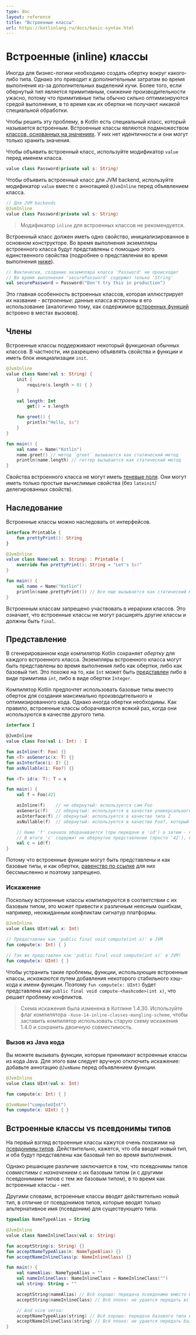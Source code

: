 ```yaml
---
type: doc
layout: reference
title: "Вcтроенные классы"
url: https://kotlinlang.ru/docs/basic-syntax.html
---
```


<!-- При переводе статьи оригинальная версия была от 05 May 2021 -->

<!-- Inline classes -->
# Вcтроенные (inline) классы

<!-- Sometimes it is necessary for business logic to create a wrapper around some type. However, it introduces runtime 
overhead due to additional heap allocations. Moreover, if the wrapped type is primitive, the performance hit is terrible, 
because primitive types are usually heavily optimized by the runtime, while their wrappers don't get any special treatment. -->
Иногда для бизнес-логики необходимо создать обертку вокруг какого-либо типа. Однако это приводит к дополнительным
затратам во время выполнения из-за дополнительных выделений кучи. Более того, если обернутый тип является примитивным,
снижение производительности ужасно, потому что примитивные типы обычно сильно оптимизируются средой выполнения, в то
время как их обертки не получают никакой специальной обработки.

<!-- To solve such issues, Kotlin introduces a special kind of class called an _inline class_. 
Inline classes are a subset of [value-based classes](https://github.com/Kotlin/KEEP/blob/master/notes/value-classes.md). They don't have an identity and can only hold values. -->
Чтобы решить эту проблему, в Kotlin есть специальный класс, который называется встроенным. Встроенные классы являются
подмножеством [классов, основанных на значениях](https://github.com/Kotlin/KEEP/blob/master/notes/value-classes.md). У
них нет идентичности и они могут только хранить значения.

<!-- To declare an inline class, use the `value` modifier before the name of the class: -->
Чтобы объявить встроенный класс, используйте модификатор `value` перед именем класса.

```kotlin
value class Password(private val s: String)
```

<!-- To declare an inline class for the JVM backend, use the `value` modifier along with the `@JvmInline` annotation before the class declaration: -->
Чтобы объявить встроенный класс для JVM backend, используйте модификатор `value` вместе с аннотацией
`@JvmInline` перед объявлением класса.

```kotlin
// Для JVM backends
@JvmInline
value class Password(private val s: String)
```

<!-- > The `inline` modifier for inline classes is deprecated. -->
> Модификатор `inline` для встроенных классов не рекомендуется.

<!-- An inline class must have a single property initialized in the primary constructor. At runtime, instances of the inline 
class will be represented using this single property (see details about runtime representation [below](#representation)): -->
Встроенный класс должен иметь одно свойство, инициализированное в основном конструкторе. Во время выполнения экземпляры
встроенного класса будут представлены с помощью этого единственного свойства (подробнее о представлении во время
выполнения [ниже](#representation)).

```kotlin
// Фактически, создание экземпляра класса 'Password' не происходит
// Во время выполнения 'securePassword' содержит только 'String'
val securePassword = Password("Don't try this in production") 
```

<!-- This is the main feature of inline classes, which inspired the name *inline*: data of the class is *inlined* into its 
usages (similar to how content of [inline functions](inline-functions.md) is inlined to call sites). -->
Это главная особенность встроенных классов, которая иллюстрирует их название - *встроенные*: данные класса *встроены* в
его использование (аналогично тому, как содержимое [встроенных функций](inline-functions.html) встроено в местах вызовов).

<a name="members"></a>
<!-- ## Members -->
## Члены

<!-- Inline classes support some functionality of regular classes. In particular, they are allowed to declare properties and 
functions, and have the `init` block: -->
Встроенные классы поддерживают некоторый функционал обычных классов. В частности, им разрешено объявлять свойства и
функции и иметь блок инициализации `init`.

```kotlin
@JvmInline
value class Name(val s: String) {
    init {
        require(s.length > 0) { }
    }

    val length: Int
        get() = s.length

    fun greet() {
        println("Hello, $s")
    }
}

fun main() {
    val name = Name("Kotlin")
    name.greet() // метод `greet` вызывается как статический метод
    println(name.length) // геттер вызывается как статический метод
}
```

<!-- Inline class properties cannot have [backing fields](properties.md#backing-fields). They can only have simple computable 
properties (no `lateinit`/delegated properties). -->
Свойства встроенного класса не могут иметь [теневые поля](properties.html#backing-fields). Они могут иметь только
простые вычислимые свойства (без `lateinit`/делегированных свойств).

<a name="inheritance"></a>
<!-- ## Inheritance -->
## Наследование

<!-- Inline classes are allowed to inherit from interfaces: -->
Встроенные классы можно наследовать от интерфейсов.

```kotlin
interface Printable {
    fun prettyPrint(): String
}

@JvmInline
value class Name(val s: String) : Printable {
    override fun prettyPrint(): String = "Let's $s!"
}

fun main() {
    val name = Name("Kotlin")
    println(name.prettyPrint()) // Все еще вызывается как статический метод
}
```

<!-- It is forbidden for inline classes to participate in a class hierarchy. This means that inline classes cannot extend 
other classes and must be `final`. -->
Встроенным классам запрещено участвовать в иерархии классов. Это означает, что встроенные классы не могут расширять
другие классы и должны быть `final`.

<a name="representation"></a>
<!-- ## Representation -->
## Представление

<!-- In generated code, the Kotlin compiler keeps a *wrapper* for each inline class. Inline class instances can be represented 
at runtime either as wrappers or as the underlying type. This is similar to how `Int` can be 
[represented](basic-types.md#numbers-representation-on-the-jvm) either as a primitive `int` or as the wrapper `Integer`. -->
В сгенерированном коде компилятор Kotlin сохраняет *обертку* для каждого встроенного класса. Экземпляры встроенного
класса могут быть представлены во время выполнения либо как обертки, либо как базовый тип. Это похоже на то, как `Int`
может быть [представлен](basic-types.html#numbers-representation-on-the-jvm) либо в виде примитива `int`, либо в виде
обертки `Integer`.

<!-- The Kotlin compiler will prefer using underlying types instead of wrappers to produce the most performant and optimized code. 
However, sometimes it is necessary to keep wrappers around. As a rule of thumb, inline classes are boxed whenever they 
are used as another type. -->
Компилятор Kotlin предпочтет использовать базовые типы вместо оберток для создания максимально производительного и
оптимизированного кода. Однако иногда обертки необходимы. Как правило, встроенные классы оборачиваются всякий раз, когда
они используются в качестве другого типа.

```kotlin
interface I

@JvmInline
value class Foo(val i: Int) : I

fun asInline(f: Foo) {}
fun <T> asGeneric(x: T) {}
fun asInterface(i: I) {}
fun asNullable(i: Foo?) {}

fun <T> id(x: T): T = x

fun main() {
    val f = Foo(42)

    asInline(f)    // не обернутый: используется сам Foo
    asGeneric(f)   // обернутый: используется в качестве универсального типа T
    asInterface(f) // обернутый: используется в качестве типа I
    asNullable(f)  // обернутый: используется в качестве Foo?, который отличается от Foo

    // Ниже 'f' сначала оборачивается (при передаче в 'id') а затем - нет (при возврате из 'id')
    // В итоге 'c' содержит не обернутое представление (просто '42'), как 'f'
    val c = id(f)  
}
```

<!-- Because inline classes may be represented both as the underlying value and as a wrapper, [referential equality](equality.md#referential-equality) 
is pointless for them and is therefore prohibited. -->
Потому что встроенные функции могут быть представлены и как базовые типы, и как обертки, [равенство по ссылке](equality.html#referential-equality)
для них бессмысленно и поэтому запрещено.

<a name="mangling"></a>
<!-- ### Mangling -->
### Искажение

<!-- Since inline classes are compiled to their underlying type, it may lead to various obscure errors, for example unexpected platform signature clashes: -->
Поскольку встроенные классы компилируются в соответствии с их базовым типом, это может привести к различным неясным
ошибкам, например, неожиданным конфликтам сигнатур платформы.

```kotlin
@JvmInline
value class UInt(val x: Int)

// Предаставлен как 'public final void compute(int x)' в JVM
fun compute(x: Int) { }

// Так же представлен как 'public final void compute(int x)' в JVM!
fun compute(x: UInt) { }
```

<!-- To mitigate such issues, functions using inline classes are *mangled* by adding some stable hashcode to the function name. 
Therefore, `fun compute(x: UInt)` will be represented as `public final void compute-<hashcode>(int x)`, which solves the clash problem. -->
Чтобы устранить такие проблемы, функции, использующие встроенные классы, *искажаются* путем добавления некоторого
стабильного хэш-кода к имени функции. Поэтому `fun compute(x: UInt)` будет представлена как
`public final void compute-<hashcode>(int x)`, что решает проблему конфликтов.

<!-- > The mangling scheme has been changed in Kotlin 1.4.30. 
> Use the `-Xuse-14-inline-classes-mangling-scheme` compiler flag to force the compiler to use the old 1.4.0 mangling scheme and preserve binary compatibility. -->
> Схема искажения была изменена в Котлине 1.4.30. Используйте флаг компилятора `-Xuse-14-inline-classes-mangling-scheme`,
> чтобы заставить компилятор использовать старую схему искажения 1.4.0 и сохранить двоичную совместимость.

<a name="calling-from-java-code"></a>
<!-- ### Calling from Java code -->
### Вызов из Java кода

<!-- You can call functions that accept inline classes from Java code. To do so, you should manually disable mangling:
add the `@JvmName` annotation before the function declaration: -->
Вы можете вызывать функции, которые принимают встроенные классы из кода Java. Для этого вам следует вручную отключить
искажение: добавьте аннотацию `@JvmName` перед объявлением функции.

```kotlin
@JvmInline
value class UInt(val x: Int)

fun compute(x: Int) { }

@JvmName("computeUInt")
fun compute(x: UInt) { }
```

<a name="inline-classes-vs-type-aliases"></a>
<!-- ## Inline classes vs type aliases -->
## Встроенные классы vs псевдонимы типов

<!-- At first sight, inline classes seem very similar to [type aliases](type-aliases.md). Indeed, both seem to introduce 
a new type and both will be represented as the underlying type at runtime. -->
На первый взгляд встроенные классы кажутся очень похожими на [псевдонимы типов](type-aliases.html). Действительно,
кажется, что оба вводят новый тип, и оба будут представлены как базовый тип во время выполнения.

<!-- However, the crucial difference is that type aliases are *assignment-compatible* with their underlying type (and with 
other type aliases with the same underlying type), while inline classes are not. -->
Однако решающее различие заключается в том, что псевдонимы типов *совместимы с назначением* с их базовым типом (и с
другими псевдонимами типов с тем же базовым типом), в то время как встроенные классы - нет.

<!-- In other words, inline classes introduce a truly _new_ type, contrary to type aliases which only introduce an alternative name 
(alias) for an existing type: -->
Другими словами, встроенные классы вводят действительно новый тип, в отличие от псевдонимов типов, которые вводят только
альтернативное имя (псевдоним) для существующего типа.

```kotlin
typealias NameTypeAlias = String

@JvmInline
value class NameInlineClass(val s: String)

fun acceptString(s: String) {}
fun acceptNameTypeAlias(n: NameTypeAlias) {}
fun acceptNameInlineClass(p: NameInlineClass) {}

fun main() {
    val nameAlias: NameTypeAlias = ""
    val nameInlineClass: NameInlineClass = NameInlineClass("")
    val string: String = ""

    acceptString(nameAlias) // Всё хорошо: передача псевдонима вместо базового типа
    acceptString(nameInlineClass) // Всё плохо: не удается передать встроенный класс вместо базового типа

    // And vice versa:
    acceptNameTypeAlias(string) // Всё хорошо: передача базового типа вместо псевдонима
    acceptNameInlineClass(string) // Всё плохо: не удается передать базовый тип вместо встроенного класса
}
```
